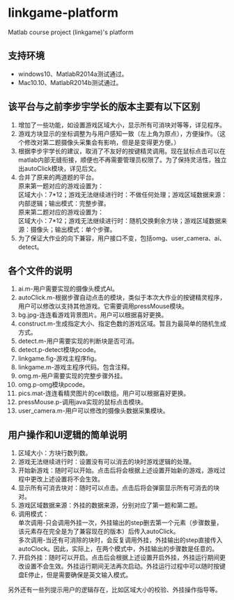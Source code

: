 # linkgame-platform
Matlab course project (linkgame)'s platform

## 支持环境 ##
- windows10、MatlabR2014a测试通过。
- Mac10.10、MatlabR2014b测试通过。

## 该平台与之前李步宇学长的版本主要有以下区别 ##
1. 增加了一些功能，如设置游戏区域大小，显示所有可消块对等等，详见程序。
1. 游戏方块显示的坐标调整为与用户感知一致（左上角为原点），方便操作。（这个修改对第二题摄像头采集会有影响，但是是变得更方便。）
1. 根据李步宇学长的建议，取消了不友好的按键精灵调用。现在鼠标点击可以在matlab内部无缝衔接，顺便也不再需要管理员权限了。为了保持灵活性，独立出autoClick模块，详见后文。
1. 合并了原来的两道题的平台。  
原来第一题对应的游戏设置为：  
区域大小：7\*12；游戏无法继续进行时：不做任何处理；游戏区域数据来源：内部逻辑；输出模式：完整步骤。  
原来第二题对应的游戏设置为：  
区域大小：7\*12；游戏无法继续进行时：随机交换剩余方块；游戏区域数据来源：摄像头；输出模式：单个步骤。
1. 为了保证大作业的向下兼容，用户接口不变，包括omg、user_camera、ai、detect。

## 各个文件的说明 ##
1. ai.m-用户需要实现的摄像头模式AI。
1. autoClick.m-根据步骤自动点击的模块，类似于本次大作业的按键精灵程序，用户可以修改以支持其他游戏。它需要调用pressMouse模块。
1. bg.jpg-连连看游戏背景图片。用户可以根据喜好更换。
1. construct.m-生成指定大小、指定色数的游戏区域。暂且为最简单的随机生成方式。
1. detect.m-用户需要实现的判断块是否可消。
1. detect.p-detect模块pcode。
1. linkgame.fig-游戏主程序fig。
1. linkgame.m-游戏主程序代码。包含注释。
1. omg.m-用户需要实现的完整步骤外挂。
1. omg.p-omg模块pcode。
1. pics.mat-连连看精灵图片的cell数组。用户可以根据喜好更换。
1. pressMouse.p-调用java实现的鼠标点击模块。
1. user_camera.m-用户可以修改的摄像头数据采集模块。

## 用户操作和UI逻辑的简单说明 ##
1. 区域大小：方块行数列数。
1. 游戏无法继续进行时：设置没有可以消去的块时游戏逻辑的处理。
1. 开始新游戏：随时可以开始。点击后将会根据上述设置开始新的游戏，游戏过程中更改上述设置将不会生效。
1. 显示所有可消去块对：随时可以点击。点击后将会弹窗显示所有可消去的块对。
1. 游戏区域数据来源：外挂的数据来源，分别对应了第一题和第二题。
1. 调用模式：  
单次调用-只会调用外挂一次，外挂输出的step删去第一个元素（步骤数量，该元素存在完全是为了兼容现在的版本）后传入autoClick。  
多次调用-当还有可消除的块时，会反复调用外挂，外挂输出的step直接传入autoClock。因此，实际上，在两个模式中，外挂输出的步骤数是任意的。
1. 开启外挂：随时可以开启。点击后会根据上述设置开启外挂，外挂运行期间更改设置不会生效。外挂运行期间无法再次启动。外挂运行过程中可以随时按键盘E停止，但是需要确保是英文输入模式。

另外还有一些列提示用户的逻辑存在，比如区域大小的校验、外挂操作指导等。